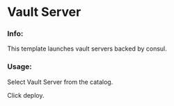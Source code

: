 # Vault Server

### Info:

 This template launches vault servers backed by consul.

### Usage:

 Select Vault Server from the catalog.

 Click deploy.
